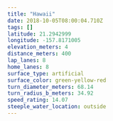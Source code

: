 ```yaml
---
title: "Hawaii"
date: 2018-10-05T08:00:04.710Z
tags: []
latitude: 21.2942999
longitude: -157.8171005
elevation_meters: 4
distance_meters: 400
lap_lanes: 8
home_lanes: 8
surface_type: artificial
surface_color: green-yellow-red
turn_diameter_meters: 68.14
turn_radius_b_meters: 34.92
speed_rating: 14.07
steeple_water_location: outside
---
```


